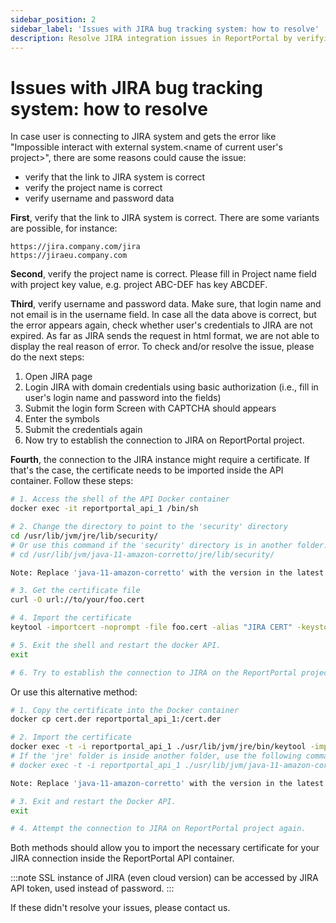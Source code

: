 ```yaml
---
sidebar_position: 2
sidebar_label: 'Issues with JIRA bug tracking system: how to resolve'
description: Resolve JIRA integration issues in ReportPortal by verifying URLs, project keys, credentials, and importing necessary certificates for seamless connectivity.
---
```


# Issues with JIRA bug tracking system: how to resolve 

In case user is connecting to JIRA system and gets the error like 
"Impossible interact with external system.&lt;name of current user's project>", there 
are some reasons could cause the issue:

* verify that the link to JIRA system is correct
* verify the project name is correct
* verify username and password data

**First**, verify that the link to JIRA system is correct. There are some variants 
are possible, for instance:

```
https://jira.company.com/jira
https://jiraeu.company.com
```

**Second**, verify the project name is correct. Please fill in Project name field with 
project key value, e.g. project ABC-DEF has key ABCDEF.

**Third**, verify username and password data. Make sure, that login name and not email 
is in the username field. In case all the data above is correct, but the error 
appears again, check whether user's credentials to JIRA are not expired. 
As far as JIRA sends the request in html format, we are not able to display the real
reason of error.
To check and/or resolve the issue, please do the next steps:
1. Open JIRA page
2. Login JIRA with domain credentials using basic authorization (i.e., fill in user's 
login name and password into the fields)
3. Submit the login form
Screen with CAPTCHA should appears
4. Enter the symbols
5. Submit the credentials again
6. Now try to establish the connection to JIRA on ReportPortal project.

**Fourth**, the connection to the JIRA instance might require a certificate. If that's the case, the certificate needs to be imported inside the API container. Follow these steps:

```sh
# 1. Access the shell of the API Docker container
docker exec -it reportportal_api_1 /bin/sh

# 2. Change the directory to point to the 'security' directory
cd /usr/lib/jvm/jre/lib/security/
# Or use this command if the 'security' directory is in another folder:
# cd /usr/lib/jvm/java-11-amazon-corretto/jre/lib/security/

Note: Replace 'java-11-amazon-corretto' with the version in the latest API Docker image.

# 3. Get the certificate file
curl -O url://to/your/foo.cert

# 4. Import the certificate
keytool -importcert -noprompt -file foo.cert -alias "JIRA CERT" -keystore cacerts -storepass abc123 # note: the default password for the keystore is 'changeit'

# 5. Exit the shell and restart the docker API.
exit

# 6. Try to establish the connection to JIRA on the ReportPortal project again.
```
Or use this alternative method:

```sh
# 1. Copy the certificate into the Docker container
docker cp cert.der reportportal_api_1:/cert.der

# 2. Import the certificate
docker exec -t -i reportportal_api_1 ./usr/lib/jvm/jre/bin/keytool -import -alias rootcert -keystore /usr/lib/jvm/jre/lib/security/cacerts -file /cert.der
# If the 'jre' folder is inside another folder, use the following command instead:
# docker exec -t -i reportportal_api_1 ./usr/lib/jvm/java-11-amazon-corretto/jre/bin/keytool -import -alias rootcert -keystore /usr/lib/jvm/java-11-amazon-corretto/jre/lib/security/cacerts -file /cert.der

Note: Replace 'java-11-amazon-corretto' with the version in the latest API Docker image.

# 3. Exit and restart the Docker API.
exit

# 4. Attempt the connection to JIRA on ReportPortal project again.
```
Both methods should allow you to import the necessary certificate for your JIRA connection inside the ReportPortal API container.

:::note
SSL instance of JIRA (even cloud version) can be accessed by JIRA API token, used instead of password.
:::

If these didn't resolve your issues, please contact us.
